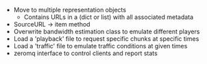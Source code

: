 * Move to multiple representation objects
	* Contains URLs in a (dict or list) with all associated metadata
* SourceURL -> item method
* Overwrite bandwidth estimation class to emulate different players
* Load a 'playback' file to request specific chunks at specific times
* Load a 'traffic' file to emulate traffic conditions at given times
* zeromq interface to control clients and report stats
